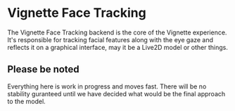 # Vignette Face Tracking

The Vignette Face Tracking backend is the core of the Vignette experience. It's responsible for tracking facial features along with the eye gaze and reflects it on a graphical interface, may it be a Live2D model or other things.


## Please be noted

Everything here is work in progress and moves fast. There will be no stability guranteed until we have decided what would be the final approach to the model.
